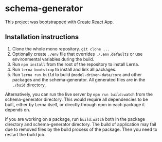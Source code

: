 schema-generator
================

This project was bootstrapped with [Create React App](https://github.com/facebook/create-react-app).

## Installation instructions

1. Clone the whole mono repository. `git clone ...`
2. Optionally create `./env` file that overrides `./.env.defaults` or use environmental variables during the build.
3. Run `npm install` from the root of the repository to install Lerna.
4. Run `lerna bootstrap` to install and link all packages.
5. Run `lerna run build` to build `@model-driven-data/core` and other packages and the schema-generator. All generated files are in the `./buid` directory.

Alternatively, you can run the live server by `npm run build:watch` from the schema-generator directory. This would require all dependencies to be built, either by Lerna itself, or directly through npm in each package it depends on.

If you are working on a package, run `build:watch` both in the package directory and schema-generator directory. The build of application may fail due to removed files by the build process of the package. Then you need to restart the build job.
